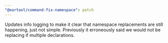 ```yaml
---
"@eartool/command-fix-namespace": patch
---
```


Updates info logging to make it clear that namespace replacements are still happening, just not simple. Previously it erroneously said we would not be replacing if multiple declarations.
